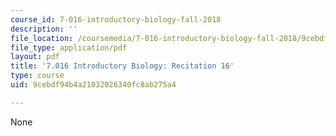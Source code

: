 ```yaml
---
course_id: 7-016-introductory-biology-fall-2018
description: ''
file_location: /coursemedia/7-016-introductory-biology-fall-2018/9cebdf94b4a21032026340fc8ab275a4_MIT7_016F18rec16.pdf
file_type: application/pdf
layout: pdf
title: '7.016 Introductory Biology: Recitation 16'
type: course
uid: 9cebdf94b4a21032026340fc8ab275a4

---
```

None